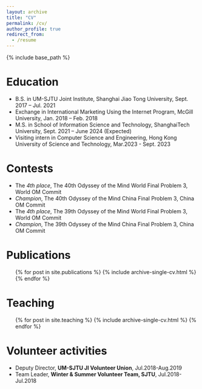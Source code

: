 ```yaml
---
layout: archive
title: "CV"
permalink: /cv/
author_profile: true
redirect_from:
  - /resume
---
```


{% include base_path %}

Education
======
* B.S. in UM-SJTU Joint Institute, Shanghai Jiao Tong University, Sept. 2017 – Jul. 2021
* Exchange in International Marketing Using the Internet Program, McGill University, Jan. 2018 – Feb. 2018
* M.S. in School of Information Science and Technology, ShanghaiTech University, Sept. 2021 – June 2024 (Expected)
* Visiting intern in Computer Science and Engineering, Hong Kong University of Science and Technology, Mar.2023 - Sept. 2023

Contests
======
* The *4th place*, The 40th Odyssey of the Mind World Final Problem 3, World OM Commit
* *Champion*, The 40th Odyssey of the Mind China Final Problem 3, China OM Commit
* The *4th place*, The 39th Odyssey of the Mind World Final Problem 3, World OM Commit
* *Champion*, The 39th Odyssey of the Mind China Final Problem 3, China OM Commit

Publications
======
  <ul>{% for post in site.publications %}
    {% include archive-single-cv.html %}
  {% endfor %}</ul>
  
Teaching
======
  <ul>{% for post in site.teaching %}
    {% include archive-single-cv.html %}
  {% endfor %}</ul>
  
Volunteer activities
======
* Deputy Director, **UM-SJTU JI Volunteer Union**, Jul.2018-Aug.2019
* Team Leader, **Winter & Summer Volunteer Team, SJTU**, Jul.2018-Jul.2018